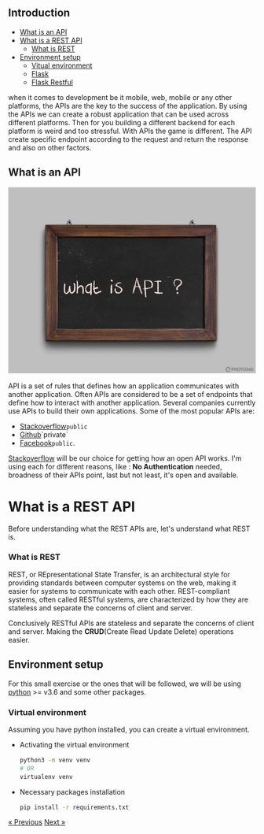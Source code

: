 ## Introduction

- [What is an API](#what-is-an-api)
- [What is a REST API](#what-is-a-rest-api)
  - [What is REST](#what-is-rest) 
- [Environment setup](#python-environment-setup)
    - [Vitual environment](#virtual-environment)
    - [Flask](#flask)
    - [Flask Restful](#flask-restful)

when it comes to development be it mobile, web, mobile or any other platforms, the APIs are the key to the success of
the application. By using the APIs we can create a robust application that can be used across different platforms. 
Then for you building a different backend for each platform is weird and too stressful. With APIs the game is different.
The API create specific endpoint according to the request and return the response and also on other factors. 

## What is an API

![what is an API](../resources/assets/images/what_is_an_api.jpg)

API is a set of rules that defines how an application communicates with another application. Often APIs are considered to
be a set of endpoints that define how to interact with another application. Several companies currently use APIs to build
their own applications. Some of the most popular APIs are: 
- [Stackoverflow](https://api.stackexchange.com/)`public`
- [Github]('https://api.github.com/')`private`
- [Facebook](https://developers.facebook.com/docs/graph-api/overview)`public`.

[Stackoverflow](https://stackoverflow.com) will be our choice for getting how an open API works. I'm using each for
different reasons, like : **No Authentication** needed, broadness of their APIs point, last but not least, it's open and
available.

# What is a REST API
Before understanding what the REST APIs are, let's understand what REST is.

### What is REST
REST, or REpresentational State Transfer, is an architectural style for providing standards between computer systems on
the web, making it easier for systems to communicate with each other. REST-compliant systems, often called RESTful
systems, are characterized by how they are stateless and separate the concerns of client and server.

Conclusively RESTful APIs are stateless and separate the concerns of client and server. Making the **CRUD**(Create Read
Update Delete) operations easier.

## Environment setup
For this small exercise or the ones that will be followed, we will be using [python](https://www.python.org/) >= v3.6 and
some other packages.
### Virtual environment
Assuming you have python installed, you can create a virtual environment.

- Activating the virtual environment
  ```bash
  python3 -m venv venv
  # OR
  virtualenv venv
  ```
  
- Necessary packages installation
  ```bash
  pip install -r requirements.txt
  ```

<a align="left" href="../README.md">&laquo; Previous</a> <a align="right" href="../flask/flask.md#getting_started_with_flask">Next &raquo;</a>
<br><br>
